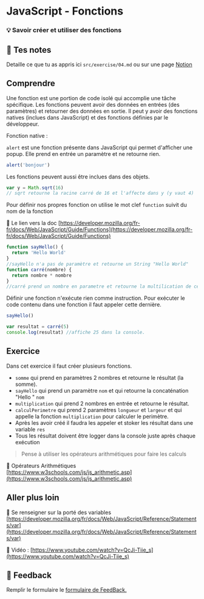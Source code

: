 # JavaScript - Fonctions

### 💡 Savoir créer et utiliser des fonctions

## 📝 Tes notes

Detaille ce que tu as appris ici `src/exercise/04.md`
ou sur une page [Notion](https://go.mikecodeur.com/course-notes-template)

## Comprendre

Une fonction est une portion de code isolé qui accomplie une tâche spécifique.
Les fonctions peuvent avoir des données en entrées (des paramètres) et retourner
des données en sortie. Il peut y avoir des fonctions natives (inclues dans
JavaScript) et des fonctions définies par le développeur.

Fonction native :

`alert` est une fonction présente dans JavaScript qui permet d'afficher une
popup. Elle prend en entrée un paramètre et ne retourne rien.

```jsx
alert('bonjour')
```

Les fonctions peuvent aussi être inclues dans des objets.

```jsx
var y = Math.sqrt(16)
// sqrt retourne la racine carré de 16 et l'affecte dans y (y vaut 4)
```

Pour définir nos propres fonction on utilise le mot clef `function` suivit du
nom de la fonction

📑 Le lien vers la doc
[https://developer.mozilla.org/fr-fr/docs/Web/JavaScript/Guide/Functions](https://developer.mozilla.org/fr-fr/docs/Web/JavaScript/Guide/Functions)

```jsx
function sayHello() {
  return 'Hello World'
}
//sayHello n'a pas de paramètre et retourne un String "Hello World"
function carré(nombre) {
  return nombre * nombre
}
//carré prend un nombre en parametre et retourne la multilication de ce parametre
```

Définir une fonction n'exécute rien comme instruction. Pour exécuter le code
contenu dans une fonction il faut appeler cette dernière.

```jsx
sayHello()

var resultat = carré(5)
console.log(resultat) //affiche 25 dans la console.
```

## Exercice

Dans cet exercice il faut créer plusieurs fonctions.

- `somme` qui prend en paramètres 2 nombres et retourne le résultat (la somme).
- `sayHello` qui prend un paramètre `nom` et qui retourne la concaténation
  "Hello " `nom`
- `multiplication` qui prend 2 nombres en entrée et retourne le résultat.
- `calculPerimetre` qui prend 2 paramètres `longueur` et `largeur` et qui
  appelle la fonction `multiplication` pour calculer le perimètre.
- Après les avoir créé il faudra les appeler et stoker les résultat dans une
  variable `res`
- Tous les résultat doivent être logger dans la console juste après chaque
  exécution

> Pense à utiliser les opérateurs arithmétiques pour faire les calculs

📑 Opérateurs Arithmétiques
[https://www.w3schools.com/js/js_arithmetic.asp](https://www.w3schools.com/js/js_arithmetic.asp)

## Aller plus loin

📑 Se renseigner sur la porté des variables
[https://developer.mozilla.org/fr/docs/Web/JavaScript/Reference/Statements/var](https://developer.mozilla.org/fr/docs/Web/JavaScript/Reference/Statements/var)

📑 Vidéo :
[https://www.youtube.com/watch?v=QcJi-Tiie_s](https://www.youtube.com/watch?v=QcJi-Tiie_s)

## 🐜 Feedback

Remplir le formulaire le
[formulaire de FeedBack.](https://go.mikecodeur.com/cours-react-avis?entry.1430994900=React%20Prérequis%20débutants&entry.533578441=4%20JavaScript%20-%20Fonctions)
